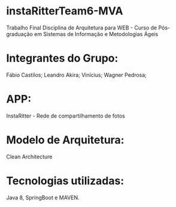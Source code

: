 # instaRitterTeam6-MVA
  Trabalho Final Disciplina de Arquitetura para WEB - Curso de Pós-graduação em Sistemas de Informação e Metodologias Ágeis
  
# Integrantes do Grupo:
  Fábio Castilos;
  Leandro Akira;
  Vinícius;
  Wagner Pedrosa;

# APP: 
InstaRitter - Rede de compartilhamento de fotos 

# Modelo de Arquitetura: 
Clean Architecture 

# Tecnologias utilizadas: 
Java 8, SpringBoot e MAVEN.
